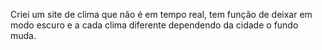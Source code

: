 Criei um site de clima que não é em tempo real, tem função de deixar em modo escuro e a cada clima diferente dependendo da cidade o fundo muda.
